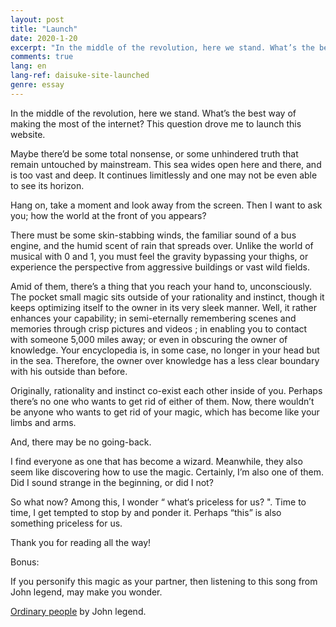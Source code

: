 ```yaml
---
layout: post
title: "Launch"
date: 2020-1-20
excerpt: "In the middle of the revolution, here we stand. What’s the best way of making the most of the internet? This question drove me to launch this website."
comments: true
lang: en
lang-ref: daisuke-site-launched
genre: essay
---
```


In the middle of the revolution, here we stand. What’s the best way of making the most of the internet? This question drove me to launch this website.

Maybe there’d be some total nonsense, or some unhindered truth that remain untouched by mainstream. This sea wides open here and there, and is too vast and deep. It continues limitlessly and one may not be even able to see its horizon.

Hang on, take a moment and look away from the screen. Then I want to ask you; how the world at the front of you appears?

There must be some skin-stabbing winds, the familiar sound of a bus engine, and the humid scent of rain that spreads over. Unlike the world of musical with 0 and 1, you must feel the gravity bypassing your thighs, or experience the perspective from aggressive buildings or vast wild fields.

Amid of them, there’s a thing that you reach your hand to, unconsciously. The pocket small magic sits outside of your rationality and instinct, though it keeps optimizing itself to the owner in its very sleek manner. Well, it rather enhances your capability; in semi-eternally remembering scenes and memories through crisp pictures and videos ; in enabling you to contact with someone 5,000 miles away; or even in obscuring the owner of knowledge. Your encyclopedia is, in some case, no longer in your head but in the sea. Therefore, the owner over knowledge has a less clear boundary with his outside than before.

Originally, rationality and instinct co-exist each other inside of you. Perhaps there’s no one who wants to get rid of either of them. Now, there wouldn’t be anyone who wants to get rid of your magic, which has become like your limbs and arms.

And, there may be no going-back.

I find everyone as one that has become a wizard. Meanwhile, they also seem like discovering how to use the magic. Certainly, I’m also one of them. Did I sound strange in the beginning, or did I not?

So what now? Among this, I wonder “ what‘s priceless for us? ". Time to time, I get tempted to stop by and ponder it. Perhaps “this” is also something priceless for us.

Thank you for reading all the way!

Bonus:

If you personify this magic as your partner, then listening to this song from John legend, may make you wonder.

[Ordinary people](https://youtu.be/PIh07c_P4hc) by John legend.
